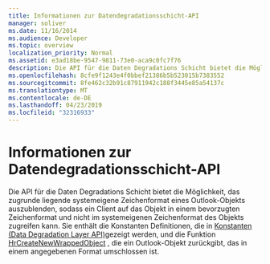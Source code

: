 ```yaml
---
title: Informationen zur Datendegradationsschicht-API
manager: soliver
ms.date: 11/16/2014
ms.audience: Developer
ms.topic: overview
localization_priority: Normal
ms.assetid: e3ad18be-9547-9811-73e0-aca9c0fc7f76
description: Die API für die Daten Degradations Schicht bietet die Möglichkeit, das zugrunde liegende systemeigene Zeichenformat eines Outlook-Objekts auszublenden, sodass ein Client auf das Objekt in einem bevorzugten Zeichenformat und nicht im systemeigenen Zeichenformat des Objekts zugreifen kann.
ms.openlocfilehash: 8cfe9f1243e4f0bbef21386b5b523015b7383552
ms.sourcegitcommit: 8fe462c32b91c87911942c188f3445e85a54137c
ms.translationtype: MT
ms.contentlocale: de-DE
ms.lasthandoff: 04/23/2019
ms.locfileid: "32316933"
---
```

# <a name="about-the-data-degradation-layer-api"></a>Informationen zur Datendegradationsschicht-API

Die API für die Daten Degradations Schicht bietet die Möglichkeit, das zugrunde liegende systemeigene Zeichenformat eines Outlook-Objekts auszublenden, sodass ein Client auf das Objekt in einem bevorzugten Zeichenformat und nicht im systemeigenen Zeichenformat des Objekts zugreifen kann. Sie enthält die Konstanten Definitionen, die in [Konstanten (Data Degradation Layer API)](constants-data-degradation-layer-api.md)gezeigt werden, und die Funktion [HrCreateNewWrappedObject](hrcreatenewwrappedobject.md) , die ein Outlook-Objekt zurückgibt, das in einem angegebenen Format umschlossen ist. 
  

